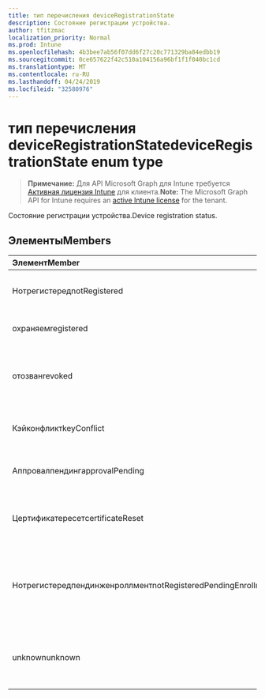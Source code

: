 ```yaml
---
title: тип перечисления deviceRegistrationState
description: Состояние регистрации устройства.
author: tfitzmac
localization_priority: Normal
ms.prod: Intune
ms.openlocfilehash: 4b3bee7ab56f07dd6f27c20c771329ba84edbb19
ms.sourcegitcommit: 0ce657622f42c510a104156a96bf1f1f040bc1cd
ms.translationtype: MT
ms.contentlocale: ru-RU
ms.lasthandoff: 04/24/2019
ms.locfileid: "32580976"
---
```

# <a name="deviceregistrationstate-enum-type"></a><span data-ttu-id="70066-103">тип перечисления deviceRegistrationState</span><span class="sxs-lookup"><span data-stu-id="70066-103">deviceRegistrationState enum type</span></span>

> <span data-ttu-id="70066-104">**Примечание:** Для API Microsoft Graph для Intune требуется [Активная лицензия Intune](https://go.microsoft.com/fwlink/?linkid=839381) для клиента.</span><span class="sxs-lookup"><span data-stu-id="70066-104">**Note:** The Microsoft Graph API for Intune requires an [active Intune license](https://go.microsoft.com/fwlink/?linkid=839381) for the tenant.</span></span>

<span data-ttu-id="70066-105">Состояние регистрации устройства.</span><span class="sxs-lookup"><span data-stu-id="70066-105">Device registration status.</span></span>

## <a name="members"></a><span data-ttu-id="70066-106">Элементы</span><span class="sxs-lookup"><span data-stu-id="70066-106">Members</span></span>
|<span data-ttu-id="70066-107">Элемент</span><span class="sxs-lookup"><span data-stu-id="70066-107">Member</span></span>|<span data-ttu-id="70066-108">Значение</span><span class="sxs-lookup"><span data-stu-id="70066-108">Value</span></span>|<span data-ttu-id="70066-109">Описание</span><span class="sxs-lookup"><span data-stu-id="70066-109">Description</span></span>|
|:---|:---|:---|
|<span data-ttu-id="70066-110">Нотрегистеред</span><span class="sxs-lookup"><span data-stu-id="70066-110">notRegistered</span></span>|<span data-ttu-id="70066-111">нуль</span><span class="sxs-lookup"><span data-stu-id="70066-111">0</span></span>|<span data-ttu-id="70066-112">Устройство не зарегистрировано.</span><span class="sxs-lookup"><span data-stu-id="70066-112">The device is not registered.</span></span>|
|<span data-ttu-id="70066-113">охраняем</span><span class="sxs-lookup"><span data-stu-id="70066-113">registered</span></span>|<span data-ttu-id="70066-114">2 </span><span class="sxs-lookup"><span data-stu-id="70066-114">2</span></span>|<span data-ttu-id="70066-115">Устройство зарегистрировано.</span><span class="sxs-lookup"><span data-stu-id="70066-115">The device is registered.</span></span>|
|<span data-ttu-id="70066-116">отозван</span><span class="sxs-lookup"><span data-stu-id="70066-116">revoked</span></span>|<span data-ttu-id="70066-117">3 </span><span class="sxs-lookup"><span data-stu-id="70066-117">3</span></span>|<span data-ttu-id="70066-118">Устройство заблокировано, очищено или снято.</span><span class="sxs-lookup"><span data-stu-id="70066-118">The device has been blocked, wiped or retired.</span></span>|
|<span data-ttu-id="70066-119">Кэйконфликт</span><span class="sxs-lookup"><span data-stu-id="70066-119">keyConflict</span></span>|<span data-ttu-id="70066-120">4 </span><span class="sxs-lookup"><span data-stu-id="70066-120">4</span></span>|<span data-ttu-id="70066-121">У устройства есть конфликт ключей.</span><span class="sxs-lookup"><span data-stu-id="70066-121">The device has a key conflict.</span></span>|
|<span data-ttu-id="70066-122">Аппровалпендинг</span><span class="sxs-lookup"><span data-stu-id="70066-122">approvalPending</span></span>|<span data-ttu-id="70066-123">5 </span><span class="sxs-lookup"><span data-stu-id="70066-123">5</span></span>|<span data-ttu-id="70066-124">Устройство ожидает утверждения.</span><span class="sxs-lookup"><span data-stu-id="70066-124">The device is pending approval.</span></span>|
|<span data-ttu-id="70066-125">Цертификатересет</span><span class="sxs-lookup"><span data-stu-id="70066-125">certificateReset</span></span>|<span data-ttu-id="70066-126">6 </span><span class="sxs-lookup"><span data-stu-id="70066-126">6</span></span>|<span data-ttu-id="70066-127">Сертификат устройства сброшен.</span><span class="sxs-lookup"><span data-stu-id="70066-127">The device certificate has been reset.</span></span>|
|<span data-ttu-id="70066-128">Нотрегистередпендинженроллмент</span><span class="sxs-lookup"><span data-stu-id="70066-128">notRegisteredPendingEnrollment</span></span>|<span data-ttu-id="70066-129">7 </span><span class="sxs-lookup"><span data-stu-id="70066-129">7</span></span>|<span data-ttu-id="70066-130">Устройство не зарегистрировано и находится в состоянии ожидания регистрации.</span><span class="sxs-lookup"><span data-stu-id="70066-130">The device is not registered and pending enrollment.</span></span>|
|<span data-ttu-id="70066-131">unknown</span><span class="sxs-lookup"><span data-stu-id="70066-131">unknown</span></span>|<span data-ttu-id="70066-132">8 </span><span class="sxs-lookup"><span data-stu-id="70066-132">8</span></span>|<span data-ttu-id="70066-133">Состояние регистрации устройства неизвестно.</span><span class="sxs-lookup"><span data-stu-id="70066-133">The device registration status is unknown.</span></span>|



